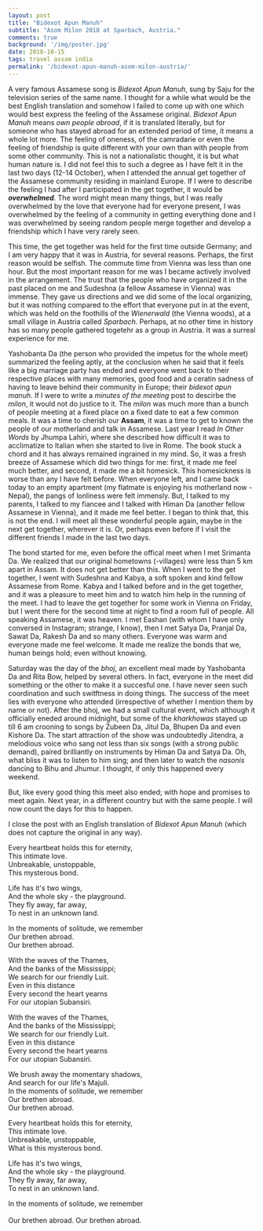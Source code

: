 ```yaml
---
layout: post
title: "Bidexot Apun Manuh"
subtitle: "Asom Milon 2018 at Sparbach, Austria."
comments: true
background: '/img/poster.jpg'
date: 2018-10-15
tags: travel assam india
permalink: '/bidexot-apun-manuh-asom-milon-austria/'
---
```


A very famous Assamese song is *Bidexot Apun Manuh*, sung by Saju for the television series of the same name. I thought for a 
while what would be the best English translation and somehow I failed to come up with one which would best express the feeling of the 
Assamese original. *Bidexot Apun Manuh* means *own people abroad*, if it is translated literally, but for someone who has stayed 
abroad for an extended period of time, it means a whole lot more. The feeling of oneness, of the camradarie or even the feeling of 
friendship is quite different with your own than with people from some other community. This is not a nationalistic thought, it 
is but what human nature is. I did not feel this to such a degree as I have felt it in the last two days (12-14 October), when I 
attended the annual get together of the Assamese community residing in mainland Europe. If I were to describe the feeling I had 
after I participated in the get together, it would be ***overwhelmed***. The word might mean many things, but I was really overwhelmed 
by the love that everyone had for everyone present, I was overwhelmed by the feeling of a community in getting everything done and 
I was overwhelmed by seeing random people merge together and develop a friendship which I have very rarely seen.

This time, the get together was held for the first time outside Germany; and I am very happy that it was in Austria, for several reasons. 
Perhaps, the first reason would be selfish. The commute time from Vienna was less than one hour. But the most important reason 
for me was I became actively involved in the arrangement. The trust that the people who have organized it in the past placed on me 
and Sudeshna (a fellow Assamese in Vienna) was immense. They gave us directions and we did some of the local organizing, but it 
was nothing compared to the effort that everyone put in at the event, which was held on the foothills of the *Wienerwald* (the Vienna 
woods), at a small village in Austria called *Sparbach*. Perhaps, at no other time in history has so many people gathered togetehr as 
a group in Austria. It was a surreal experience for me.

Yashobanta Da (the person who provided the impetus for the whole meet) summarized the feeling aptly, at the conclusion when he 
said that it feels like a big marriage party has ended and everyone went back to their respective places with many memories, good food 
and a ceratin sadness of having to leave behind their community in Europe; their *bidexot apun manuh*. If I were to write a *minutes of the meeting* 
post to descirbe the *milon*, it would not do justice to it. The *milon* was much more than a bunch of people meeting at a fixed 
place on a fixed date to eat a few common meals. It was a time to cherish our **Assam**, it was a time to get to known the people 
of our motherland and talk in Assamese. Last year I read *In Other Words* by Jhumpa Lahiri, where she described how difficult it 
was to acclimatize to Italian when she started to live in Rome. The book stuck a chord and it has always remained ingrained in 
my mind. So, it was a fresh breeze of Assamese which did two things for me: first, it made me feel much better, and second, it made 
me a bit homesick. This homesickness is worse than any I have felt before. When everyone left, and I came back today to an empty 
apartment (my flatmate is enjoying his motherland now - Nepal), the pangs of lonliness were felt immensly. But, I talked to my 
parents, I talked to my fiancee and I talked with Himan Da (another fellow Assamese in Vienna), and it made me feel better. I began 
to think that, this is not the end. I will meet all these wonderful people again, maybe in the next get together, wherever it is. Or, 
perhaps even before if I visit the different friends I made in the last two days.

The bond started for me, even before the offical meet when I met Srimanta Da. We realized that our original hometowns (-villages) 
were less than 5 km apart in Assam. It does not get better than this. When I went to the get together, I went with Sudeshna and Kabya, 
a soft spoken and kind fellow Assamese from Rome. Kabya and I talked before and in the get together, and it was a pleasure to meet him 
and to watch him help in the running of the meet. I had to leave the get together for some work in Vienna on Friday, but I went there 
for the second time at night to find a room full of people. All speaking Assamese, it was heaven. I met Eashan (with whom I have 
only conversed in Instagram; strange, I know), then I met Satya Da, Pranjal Da, Sawat Da, Rakesh Da and so many others. Everyone was 
warm and everyone made me feel welcome. It made me realize the bonds that we, human beings hold; even without knowing.

Saturday was the day of the *bhoj*, an excellent meal made by Yashobanta Da and Rita Bow, helped by several others. In fact, everyone 
in the meet did something or the other to make it a succesful one. I have never seen such coordination and such switftness in doing 
things. The success of the meet lies with everyone who attended (irrespective of whether I mention them by name or not). After the bhoj, 
we had a small cultural event, which although it officially eneded around midnight, but some of the *kharkhowas* stayed up till 
6 am crooning to songs by Zubeen Da, Jitul Da, Bhupen Da and even Kishore Da. The start attraction of the show was undoubtedly Jitendra, 
a melodious voice who sang not less than six songs (with a strong public demand), paired brilliantly on instruments by Himan Da and 
Satya Da. Oh, what bliss it was to listen to him sing; and then later to watch the *nasonis* dancing to Bihu and Jhumur. I thought, 
if only this happened every weekend.

But, like every good thing this meet also ended; with hope and promises to meet again. Next year, in a different country but with the 
same people. I will now count the days for this to happen.

I close the post with an English translation of *Bidexot Apun Manuh* (which does not capture the original in any way).

Every heartbeat holds this for eternity,<br/>
This intimate love.<br/>
Unbreakable, unstoppable,<br/>
This mysterous bond.<br/>

Life has it's two wings,<br/>
And the whole sky - the playground.<br/>
They fly away, far away,<br/>
To nest in an unknown land.

In the moments of solitude, we remember<br/>
Our brethen abroad.<br/>
Our brethen abroad.

With the waves of the Thames,<br/>
And the banks of the Mississippi;<br/>
We search for our friendly Luit.<br/>
Even in this distance<br/>
Every second the heart yearns<br/>
For our utopian Subansiri.

With the waves of the Thames,<br/>
And the banks of the Mississippi;<br/>
We search for our friendly Luit.<br/>
Even in this distance<br/>
Every second the heart yearns<br/>
For our utopian Subansiri.

We brush away the momentary shadows,<br/>
And search for our life's Majuli.<br/>
In the moments of solitude, we remember<br/>
Our brethen abroad.<br/>
Our brethen abroad.

Every heartbeat holds this for eternity,<br/>
This intimate love.<br/>
Unbreakable, unstoppable,<br/>
What is this mysterous bond.

Life has it's two wings,<br/>
And the whole sky - the playground.<br/>
They fly away, far away,<br/>
To nest in an unknown land.

In the moments of solitude, we remember<br/><br/>
Our brethen abroad.
Our brethen abroad.
